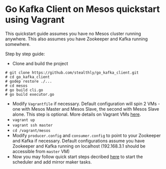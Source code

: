 Go Kafka Client on Mesos quickstart using Vagrant
================================================

This quickstart guide assumes you have no Mesos cluster running anywhere. This also assumes you have Zookeeper and Kafka running somewhere.

Step by step guide:

* Clone and build the project

```
# git clone https://github.com/stealthly/go_kafka_client.git
# cd go_kafka_client
# godep restore ./...
# cd mesos
# go build cli.go
# go build executor.go
```

* Modify `Vagrantfile` if necessary. Default configuration will spin 2 VMs - one with Mesos Master and Mesos Slave, the second with Mesos Slave alone. This step is optional. More details on Vagrant VMs [here](https://github.com/stealthly/go_kafka_client/tree/mesos-framework/mesos/vagrant).
* ```vagrant up```
* ```vagrant ssh master```
* ```cd /vagrant/mesos```
* Modify `producer.config` and `consumer.config` to point to your Zookeeper and Kafka if necessary. Default configurations assume you have Zookeeper and Kafka running on localhost (192.168.3.1 should be accessible from `master` VM)
* Now you may follow quick start steps decribed [here](https://github.com/stealthly/go_kafka_client/tree/mesos-framework/mesos#quick-start) to start the scheduler and add mirror maker tasks.